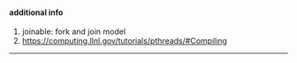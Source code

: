 
#### additional info
1. joinable: fork and join model
2. https://computing.llnl.gov/tutorials/pthreads/#Compiling
---

